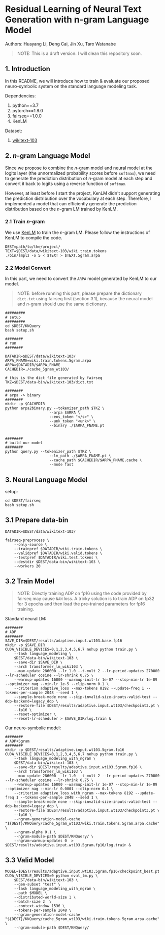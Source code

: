 # Residual Learning of Neural Text Generation with n-gram Language Model

Authors: Huayang Li, Deng Cai, Jin Xu, Taro Watanabe

> NOTE: This is a draft version. I will clean this repository soon.
## 1. Introduction

In this README, we will introduce how to train & evaluate our proposed neuro-symbolic system  on the standard language modeling task.

Dependencies:
1. python==3.7
2. pytorch==1.8.0
3. fairseq==1.0.0
4. KenLM

Dataset:
1. [wikitext-103](https://github.com/ghrua/fairseq-stable/blob/main/examples/language_model/prepare-wikitext-103.sh)

## 2. $n$-gram Language Model

Since we propose to combine the $n$-gram model and neural model at the logits layer (the unnormalized probability scores before `softmax`), we need to generate the prediction distribution of $n$-gram model at each step and convert it back to logits using a reverse function of `softmax`.

However, at least before I start the project, KenLM didn't support generating the prediction distribution over the vocabulary at each step. Therefore, I implemented a model that can efficiently generate the prediction distribution based on the $n$-gram LM trained by KenLM.

### 2.1 Train $n$-gram

We use [KenLM](https://github.com/kpu/kenlm) to train the $n$-gram LM. Please follow the instructions of KenLM to compile the code.

```
DEST=path/to/the/project/
TEXT=$DEST/data/wikitext-103/wiki.train.tokens
./bin/lmplz -o 5 < $TEXT > $TEXT.5gram.arpa
```

### 2.2 Model Convert

In this part, we need to convert the `ARPA` model generated by KenLM to our model.

> NOTE: before running this part, please prepare the dictionary `dict.txt` using fairseq first (section 3.1), because the neural model and $n$-gram should use the same dictionary.

```
#########
# setup
#########
cd $DEST/KNQuery
bash setup.sh

########
# run
########

DATADIR=$DEST/data/wikitext-103/
ARPA_FNAME=wiki.train.tokens.5gram.arpa
ARPA=$DATADIR/$ARPA_FNAME
CACHEDIR=./cache_5gram_wt103/

# this is the dict file generated by fairseq
TKZ=$DEST/data-bin/wikitext-103/dict.txt

########
# arpa -> binary
########
mkdir -p $CACHEDIR
python arpa2binary.py --tokenizer_path $TKZ \
                    --arpa $ARPA \
                    --eos_token "</s>" \
                    --unk_token "<unk>" \
                    --binary ./$ARPA_FNAME.pt


########
# build our model
########
python query.py --tokenizer_path $TKZ \
                    --lm_path ./$ARPA_FNAME.pt \
                    --cache_path $CACHEDIR/$ARPA_FNAME.cache \
                    --mode fast
```

## 3. Neural Language Model

setup:
```
cd $DEST/fairseq
bash setup.sh
```

## 3.1 Prepare data-bin

```
DATADIR=$DEST/data/wikitext-103/

fairseq-preprocess \
    --only-source \
    --trainpref $DATADIR/wiki.train.tokens \
    --validpref $DATADIR/wiki.valid.tokens \
    --testpref $DATADIR/wiki.test.tokens \
    --destdir $DEST/data-bin/wikitext-103 \
    --workers 20
```

## 3.2 Train Model

> NOTE: Directly training ADP on fp16 using the code provided by fairseq may cause `NAN` loss. A tricky solution is to train ADP on fp32 for 3 epochs and then load the pre-trained parameters for fp16 training.

Standard neural LM:
```
########
# ADP
########
SAVE_DIR=$DEST/results/adaptive.input.wt103.base.fp16
mkdir -p $SAVE_DIR
CUDA_VISIBLE_DEVICES=0,1,2,3,4,5,6,7 nohup python train.py \
    --task language_modeling \
    $DEST/data-bin/wikitext-103 \
    --save-dir $SAVE_DIR \
    --arch transformer_lm_wiki103 \
    --max-update 286000 --lr 1.0 --t-mult 2 --lr-period-updates 270000 --lr-scheduler cosine --lr-shrink 0.75 \
    --warmup-updates 16000 --warmup-init-lr 1e-07 --stop-min-lr 1e-09 --optimizer nag --min-lr 1e-5 --clip-norm 0.1 \
    --criterion adaptive_loss --max-tokens 8192 --update-freq 1 --tokens-per-sample 2048 --seed 1 \
    --sample-break-mode none --skip-invalid-size-inputs-valid-test --ddp-backend=legacy_ddp \
    --restore-file $DEST/results/adaptive.input.wt103/checkpoint3.pt \
    --fp16 \
    --reset-optimizer \
    --reset-lr-scheduler > $SAVE_DIR/log.train &
```


Our neuro-symbolic model:

```
########
# ADP+5gram
########
mkdir -p $DEST/results/adaptive.input.wt103.5gram.fp16
CUDA_VISIBLE_DEVICES=0,1,2,3,4,5,6,7 nohup python train.py \
    --task language_modeling_with_ngram \
    $DEST/data-bin/wikitext-103 \
    --save-dir $DEST/results/adaptive.input.wt103.5gram.fp16 \
    --arch transformer_lm_wiki103 \
    --max-update 286000 --lr 1.0 --t-mult 2 --lr-period-updates 270000 --lr-scheduler cosine --lr-shrink 0.75 \
    --warmup-updates 16000 --warmup-init-lr 1e-07 --stop-min-lr 1e-09 --optimizer nag --min-lr 0.0001 --clip-norm 0.1 \
    --criterion adaptive_loss_with_ngram --max-tokens 8192 --update-freq 1 --tokens-per-sample 2048 --seed 1 \
    --sample-break-mode none --skip-invalid-size-inputs-valid-test --ddp-backend=legacy_ddp \
    --restore-file $DEST/results/adaptive.input.wt103/checkpoint3.pt \
    --fp16 \
    --ngram-generation-model-cache "${DEST}/KNQuery/cache_5gram_wt103/wiki.train.tokens.5gram.arpa.cache" \
    --ngram-alpha 0.1 \
    --ngram-module-path $DEST/KNQuery/ \
    --ngram-warmup-updates 0  > $DEST/results/adaptive.input.wt103.5gram.fp16/log.train &
```


## 3.3 Valid Model

```
MODEL=$DEST/results/adaptive.input.wt103.5gram.fp16/checkpoint_best.pt
CUDA_VISIBLE_DEVICES=0 python eval_lm.py \
    $DEST/data-bin/wikitext-103 \
    --gen-subset "test" \
    --task language_modeling_with_ngram \
    --path $MODEL \
    --distributed-world-size 1 \
    --batch-size 2  \
    --context-window 1536 \
    --tokens-per-sample 2048 \
    --ngram-generation-model-cache "${DEST}/KNQuery/cache_5gram_wt103/wiki.train.tokens.5gram.arpa.cache" \
    --ngram-module-path $DEST/KNQuery/
```